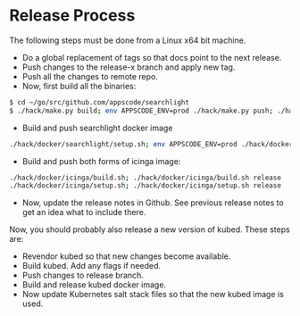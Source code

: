 # Release Process

The following steps must be done from a Linux x64 bit machine.

- Do a global replacement of tags so that docs point to the next release.
- Push changes to the release-x branch and apply new tag.
- Push all the changes to remote repo.
- Now, first build all the binaries:
```sh
$ cd ~/go/src/github.com/appscode/searchlight
$ ./hack/make.py build; env APPSCODE_ENV=prod ./hack/make.py push; ./hack/make.py push
```
- Build and push searchlight docker image
```sh
./hack/docker/searchlight/setup.sh; env APPSCODE_ENV=prod ./hack/docker/searchlight/setup.sh release
```
- Build and push both forms of icinga image:
```sh
./hack/docker/icinga/build.sh; ./hack/docker/icinga/build.sh release
./hack/docker/icinga/setup.sh; ./hack/docker/icinga/setup.sh release
```
- Now, update the release notes in Github. See previous release notes to get an idea what to include there.


Now, you should probably also release a new version of kubed. These steps are:
- Revendor kubed so that new changes become available.
- Build kubed. Add any flags if needed.
- Push changes to release branch.
- Build and release kubed docker image.
- Now update Kubernetes salt stack files so that the new kubed image is used.

